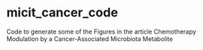 # micit_cancer_code
Code to generate some of the Figures in the article Chemotherapy Modulation by a Cancer-Associated Microbiota Metabolite
